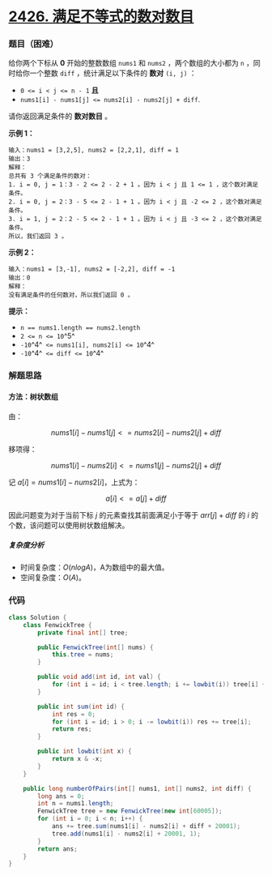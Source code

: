 # [2426. 满足不等式的数对数目](https://leetcode.cn/problems/number-of-pairs-satisfying-inequality/)

### 题目（困难）

给你两个下标从 **0** 开始的整数数组 `nums1` 和 `nums2` ，两个数组的大小都为 `n` ，同时给你一个整数 `diff`
，统计满足以下条件的 **数对** `(i, j)` ：

* `0 <= i < j <= n - 1` **且**
* `nums1[i] - nums1[j] <= nums2[i] - nums2[j] + diff`.

请你返回满足条件的 **数对数目** 。

**示例 1：**

```
输入：nums1 = [3,2,5], nums2 = [2,2,1], diff = 1
输出：3
解释：
总共有 3 个满足条件的数对：
1. i = 0, j = 1：3 - 2 <= 2 - 2 + 1 。因为 i < j 且 1 <= 1 ，这个数对满足条件。
2. i = 0, j = 2：3 - 5 <= 2 - 1 + 1 。因为 i < j 且 -2 <= 2 ，这个数对满足条件。
3. i = 1, j = 2：2 - 5 <= 2 - 1 + 1 。因为 i < j 且 -3 <= 2 ，这个数对满足条件。
所以，我们返回 3 。
```

**示例 2：**

```
输入：nums1 = [3,-1], nums2 = [-2,2], diff = -1
输出：0
解释：
没有满足条件的任何数对，所以我们返回 0 。
```

**提示：**

* `n == nums1.length == nums2.length`
* `2 <= n <= 10`^5^
* `-10`^4^` <= nums1[i], nums2[i] <= 10`^4^
* `-10`^4^` <= diff <= 10`^4^

### 解题思路

#### 方法：树状数组

由：

$$
nums1[i] - nums1[j] <= nums2[i] - nums2[j] + diff
$$

移项得：

$$
nums1[i] - nums2[i] <= nums1[j] - nums2[j] + diff
$$

记 $a[i] = nums1[i] - nums2[i]$，上式为：

$$
a[i] <= a[j] + diff
$$

因此问题变为对于当前下标 $j$ 的元素查找其前面满足小于等于 $arr[j]+diff$ 的 $i$ 的个数，该问题可以使用树状数组解决。

##### 复杂度分析

- 时间复杂度：$O(nlogA)$，A为数组中的最大值。
- 空间复杂度：$O(A)$。

### 代码

```java
class Solution {
    class FenwickTree {
        private final int[] tree;

        public FenwickTree(int[] nums) {
            this.tree = nums;
        }

        public void add(int id, int val) {
            for (int i = id; i < tree.length; i += lowbit(i)) tree[i] += val;
        }

        public int sum(int id) {
            int res = 0;
            for (int i = id; i > 0; i -= lowbit(i)) res += tree[i];
            return res;
        }

        public int lowbit(int x) {
            return x & -x;
        }
    }

    public long numberOfPairs(int[] nums1, int[] nums2, int diff) {
        long ans = 0;
        int n = nums1.length;
        FenwickTree tree = new FenwickTree(new int[60005]);
        for (int i = 0; i < n; i++) {
            ans += tree.sum(nums1[i] - nums2[i] + diff + 20001);
            tree.add(nums1[i] - nums2[i] + 20001, 1);
        }
        return ans;
    }
}
```
